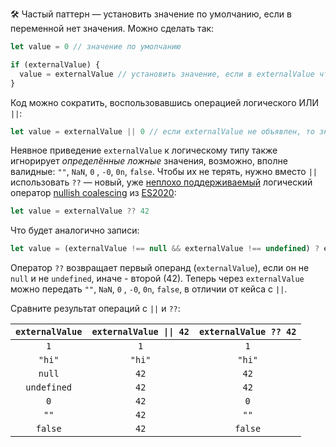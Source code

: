🛠 Частый паттерн — установить значение по умолчанию, если в переменной нет значения. Можно сделать так:

```js
let value = 0 // значение по умолчанию

if (externalValue) {
  value = externalValue // установить значение, если в externalValue что-либо хранится
}
```

Код можно сократить, воспользовавшись операцией логического ИЛИ `||`:

```js
let value = externalValue || 0 // если externalValue не объявлен, то значение установится в 0
```

Неявное приведение `externalValue` к логическому типу также игнорирует _определённые ложные_ значения, возможно, вполне валидные: `""`, `NaN`, `0` , `-0`, `0n`, `false`. Чтобы их не терять, нужно вместо `||` использовать `??` — новый, уже [неплохо поддерживаемый](https://caniuse.com/?search=coalescing) логический оператор [nullish coalescing](https://learn.javascript.ru/nullish-coalescing-operator) из [ES2020](/js/language-versions/#es2020):

```js
let value = externalValue ?? 42
```

Что будет аналогично записи:

```js
let value = (externalValue !== null && externalValue !== undefined) ? externalValue : 42
```

Оператор `??` возвращает первый операнд (`externalValue`), если он не `null` и не `undefined`, иначе - второй (42). Теперь через `externalValue` можно передать `""`, `NaN`, `0` , `-0`, `0n`, `false`, в отличии от кейса с `||`.

Сравните результат операций с `||` и `??`:

| `externalValue` | `externalValue \|\| 42` | `externalValue ?? 42` |
| :-------: | :------:  | :-------: |
| `1`  |  `1` | `1` |
| `"hi"` | `"hi"` | `"hi"` |
| `null` | `42` | `42` |
| `undefined` | `42` | `42` |
| `0` | `42` | `0` |
| `""` | `42` | `""` |
| `false` | `42` | `false` |
